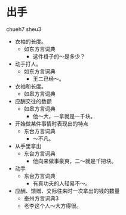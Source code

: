 # 出手
chueh7 sheu3
+ 衣袖的长度。
  * 如东方言词典
    - 这件褂子的～是多少？
+ 动手打人。
  * 如东方言词典
    - 王二已经～。
+ 衣袖和长度。
  * 如皋方言词典
+ 应酬交往的数额
  * 如皋方言词典
    - 他～大，一拿就是一千块。
+ 开始做某件事情时表现出的特点
  * 东台方言词典
    - ～不凡。
+ 从手里拿出
  * 东台方言词典
    - 他向来做事豪爽，二～就是千把块。
+ 动手
  * 东台方言词典
    - 有真功夫的人轻易不～。
+ 应酬、馈赠、交际往来时一次拿出的钱的数量
  * 泰州方言词典3
  - 老李这个人～大方得很。
